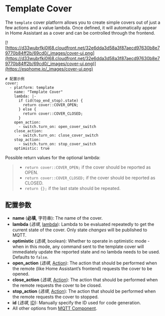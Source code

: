 # Template Cover

The `template` cover platform allows you to create simple covers out of just a few actions and a value lambda. Once defined, it will automatically appear in Home Assistant as a cover and can be controlled through the frontend.

[![https://d33wubrfki0l68.cloudfront.net/32e6dda3d58a3f87aecd97630b8e79770b84ff2b/69cd0/_images/cover-ui.png](https://d33wubrfki0l68.cloudfront.net/32e6dda3d58a3f87aecd97630b8e79770b84ff2b/69cd0/_images/cover-ui.png)](https://esphome.io/_images/cover-ui.png)

```
# 配置示例
cover:
  - platform: template
    name: "Template Cover"
    lambda: |-
      if (id(top_end_stop).state) {
        return cover::COVER_OPEN;
      } else {
        return cover::COVER_CLOSED;
      }
    open_action:
      - switch.turn_on: open_cover_switch
    close_action:
      - switch.turn_on: close_cover_switch
    stop_action:
      - switch.turn_on: stop_cover_switch
    optimistic: true
```

Possible return values for the optional lambda:

> - `return cover::COVER_OPEN;` if the cover should be reported as OPEN.
> - `return cover::COVER_CLOSED;` if the cover should be reported as CLOSED.
> - `return {};` if the last state should be repeated.

## **配置参数**

- **name** (**必填**, 字符串): The name of the cover.
- **lambda** (*选填*, [lambda](https://esphome.io/guides/automations#config-lambda)): Lambda to be evaluated repeatedly to get the current state of the cover. Only state *changes* will be published to MQTT.
- **optimistic** (*选填*, boolean): Whether to operate in optimistic mode - when in this mode, any command sent to the template cover will immediately update the reported state and no lambda needs to be used. Defaults to `false`.
- **open_action** (*选填*, [Action](https://esphome.io/guides/automations#config-action)): The action that should be performed when the remote (like Home Assistant’s frontend) requests the cover to be opened.
- **close_action** (*选填*, [Action](https://esphome.io/guides/automations#config-action)): The action that should be performed when the remote requests the cover to be closed.
- **stop_action** (*选填*, [Action](https://esphome.io/guides/automations#config-action)): The action that should be performed when the remote requests the cover to stopped.
- **id** (*选填*, [ID](esphome/guides/configuration-types#id)): Manually specify the ID used for code generation.
- All other options from [MQTT Component](https://esphome.io/components/mqtt#config-mqtt-component).